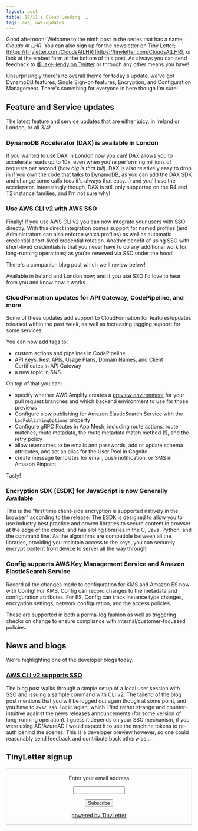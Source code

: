 ```yaml
---
layout: post
title: 12/11's Cloud Landing  ☁
tags: aws, aws-updates
---
```


Good afternoon! Welcome to the ninth post in the series that has a name; _Clouds At LHR_. You can also sign up for the newsletter on Tiny Letter; [https://tinyletter.com/CloudsAtLHR](https://tinyletter.com/CloudsAtLHR), or look at the embed form at the bottom of this post. As always you can send feedback to [@JakeHendy on Twitter](https://twitter.com/JakeHendy) or through any other means you have!

Unsurprisingly there's no overall theme for today's update, we've got DynamoDB features, Single Sign-on features, Encryption, and Configuration Management. There's something for everyone in here though I'm sure!

## Feature and Service updates

The latest feature and service updates that are either juicy, in Ireland or London, or all 3/4!

### DynamoDB Accelerator (DAX) is available in London

If you wanted to use DAX in London now you can! DAX allows you to accelerate reads up to 10x, even when you're performing millions of requests per second (_how big is that bill_).
DAX is also relatively easy to drop in if you own the code that talks to DynamoDB, as you can add the DAX SDK and change some calls (cos it's always that easy...) and you'll use the accelerator.
Interestingly though, DAX is still only supported on the R4 and T2 instance families, and I'm not sure why!

### Use AWS CLI v2 with AWS SSO

Finally! If you use AWS CLI v2 you can now integrate your users with SSO directly.
With this direct integration comes support for named profiles (and Administrators can also enforce which profiles) as well as automatic credential short-lived credential rotation.
Another benefit of using SSO with short-lived credentials is that you never have to do any additional work for long-running operations; as you're renewed via SSO under the hood!

There's a companion blog post which we'll review below!

Available in Ireland and London now; and if you use SSO I'd love to hear from you and know how it works.

### CloudFormation updates for API Gateway, CodePipeline, and more

Some of these updates add support to CloudFormation for features/updates released within the past week, as well as increasing tagging support for some services.

You can now add tags to:

* custom actions and pipelines in CodePipeline
* API Keys, Rest APIs, Usage Plans, Domain Names, and Client Certificates in API Gateway
* a new topic in SNS.

On top of that you can:

*  specify whether AWS Amplify creates a [preview environment](https://jakehendy.com/2019/10/25/Clouds-at-LHR#amplify-console-supports-pull-request-previews) for your pull request branches and which backend environment to use for those previews
* Configure slow publishing for Amazon ElasticSearch Service with the `LogPublishingOptions` property
* Configure gRPC Routes in App Mesh; including route actions, route matches, route metadata, the route metadata match method (!), and the retry policy
* allow usernames to be emails and passwords, add or update schema attributes, and set an alias for the User Pool in Cognito
* create message templates for email, push notification, or SMS in Amazon Pinpoint.

Tasty!

### Encryption SDK (ESDK) for JavaScript is now Generally Available

This is the "first time client-side encryption is supported natively in the browser" according to the release.
[The ESDK](https://github.com/aws/aws-encryption-sdk-javascript/) is designed to allow you to use industry best practice and proven libraries to secure content in browser at the edge of the cloud, and has sibling libraries in the C, Java, Python, and the command line.
As the algorithms are compatible between all the libraries, providing you maintain access to the keys, you can securely encrypt content from device to server all the way through!

### Config supports AWS Key Management Service and Amazon ElasticSearch Service

Record all the changes made to configuration for KMS and Amazon ES now with Config!
For KMS, Config can record changes to the metadata and configuration attributes.
For ES, Config can track instance type changes, encryption settings, network configuration, and the access policies.

These are supported in both a perma-log fashion as well as triggering checks on change to ensure compliance with internal/customer-focussed policies.

## News and blogs

We're highlighting one of the developer blogs today.

### [AWS CLI v2 supports SSO](https://aws.amazon.com/blogs/developer/aws-cli-v2-now-supports-aws-single-sign-on/)

The blog post walks through a simple setup of a local user session with SSO and issuing a sample command with CLI v2.
The tailend of the blog post mentions that you will be logged out again though at some point, and you have to `aws2 sso login` agian, which I find rather strange and counter-intuitive against the news releases announcements (for some version of long-running operation).
I guess it depends on your SSO mechanism, if you were using AD/AzureAD I would expect it to use the machine tokens to re-auth behind the scenes. This is a developer preview however, so one could reasonably send feedback and contribute back otherwise...

## TinyLetter signup

<form style="border:1px solid #ccc;padding:3px;text-align:center;" action="https://tinyletter.com/CloudsAtLHR" method="post" target="popupwindow" onsubmit="window.open('https://tinyletter.com/CloudsAtLHR', 'popupwindow', 'scrollbars=yes,width=800,height=600');return true"><p><label for="tlemail">Enter your email address</label></p><p><input type="text" style="width:140px" name="email" id="tlemail" /></p><input type="hidden" value="1" name="embed"/><input type="submit" value="Subscribe" /><p><a href="https://tinyletter.com" target="_blank">powered by TinyLetter</a></p></form>
